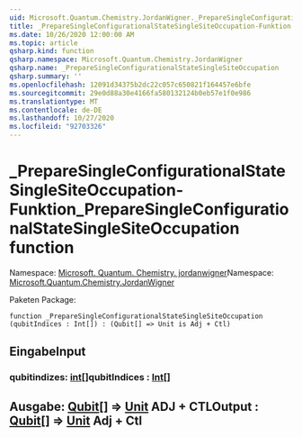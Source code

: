 ```yaml
---
uid: Microsoft.Quantum.Chemistry.JordanWigner._PrepareSingleConfigurationalStateSingleSiteOccupation
title: _PrepareSingleConfigurationalStateSingleSiteOccupation-Funktion
ms.date: 10/26/2020 12:00:00 AM
ms.topic: article
qsharp.kind: function
qsharp.namespace: Microsoft.Quantum.Chemistry.JordanWigner
qsharp.name: _PrepareSingleConfigurationalStateSingleSiteOccupation
qsharp.summary: ''
ms.openlocfilehash: 12091d34375b2dc22c057c650821f164457e6bfe
ms.sourcegitcommit: 29e0d88a30e4166fa580132124b0eb57e1f0e986
ms.translationtype: MT
ms.contentlocale: de-DE
ms.lasthandoff: 10/27/2020
ms.locfileid: "92703326"
---
```

# <a name="_preparesingleconfigurationalstatesinglesiteoccupation-function"></a><span data-ttu-id="20b90-102">_PrepareSingleConfigurationalStateSingleSiteOccupation-Funktion</span><span class="sxs-lookup"><span data-stu-id="20b90-102">_PrepareSingleConfigurationalStateSingleSiteOccupation function</span></span>

<span data-ttu-id="20b90-103">Namespace: [Microsoft. Quantum. Chemistry. jordanwigner](xref:Microsoft.Quantum.Chemistry.JordanWigner)</span><span class="sxs-lookup"><span data-stu-id="20b90-103">Namespace: [Microsoft.Quantum.Chemistry.JordanWigner](xref:Microsoft.Quantum.Chemistry.JordanWigner)</span></span>

<span data-ttu-id="20b90-104">Paketen [](https://nuget.org/packages/)</span><span class="sxs-lookup"><span data-stu-id="20b90-104">Package: [](https://nuget.org/packages/)</span></span>




```qsharp
function _PrepareSingleConfigurationalStateSingleSiteOccupation (qubitIndices : Int[]) : (Qubit[] => Unit is Adj + Ctl)
```


## <a name="input"></a><span data-ttu-id="20b90-105">Eingabe</span><span class="sxs-lookup"><span data-stu-id="20b90-105">Input</span></span>

### <a name="qubitindices--int"></a><span data-ttu-id="20b90-106">qubitindizes: [int](xref:microsoft.quantum.lang-ref.int)[]</span><span class="sxs-lookup"><span data-stu-id="20b90-106">qubitIndices : [Int](xref:microsoft.quantum.lang-ref.int)[]</span></span>





## <a name="output--qubit--unit-adj--ctl"></a><span data-ttu-id="20b90-107">Ausgabe: [Qubit](xref:microsoft.quantum.lang-ref.qubit)[] => [Unit](xref:microsoft.quantum.lang-ref.unit) ADJ + CTL</span><span class="sxs-lookup"><span data-stu-id="20b90-107">Output : [Qubit](xref:microsoft.quantum.lang-ref.qubit)[] => [Unit](xref:microsoft.quantum.lang-ref.unit) Adj + Ctl</span></span>

